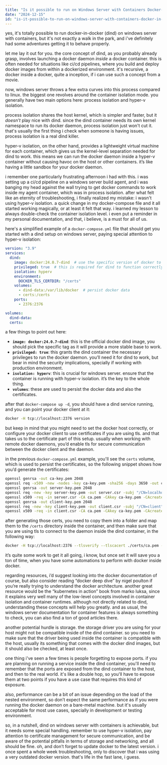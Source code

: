 ```yaml
---
title: "Is it possible to run on Windows Server with Containers Docker-in-Docker?"
date: "2024-12-15"
id: "is-it-possible-to-run-on-windows-server-with-containers-docker-in-docker"
---
```


yes, it's totally possible to run docker-in-docker (dind) on windows server with containers, but it's not exactly a walk in the park, and i've definitely had some adventures getting it to behave properly.

let me lay it out for you. the core concept of dind, as you probably already grasp, involves launching a docker daemon *inside* a docker container. this is often needed for situations like ci/cd pipelines, where you build and deploy docker images from within a dockerized environment. it's recursive, a docker inside a docker, quite a inception, if i can use such a concept from a movie.

now, windows server throws a few extra curves into this process compared to linux. the biggest one revolves around the container isolation mode. you generally have two main options here: process isolation and hyper-v isolation.

process isolation shares the host kernel, which is simpler and faster, but it *doesn’t* play nice with dind. since the dind container needs its own kernel namespace to run its docker daemon, process isolation just won't cut it. that's usually the first thing i check when someone is having issues, process isolation is a real dind killer.

hyper-v isolation, on the other hand, provides a lightweight virtual machine for each container, which gives us the kernel-level separation needed for dind to work. this means we can run the docker daemon inside a hyper-v container without causing havoc on the host or other containers. it’s like having a little sandbox for your docker daemon.

i remember one particularly frustrating afternoon i had with this. i was setting up a ci/cd pipeline on a windows server build agent, and i was banging my head against the wall trying to get docker commands to work inside my agent container, which was in process isolation. after what felt like an eternity of troubleshooting, i finally realized my mistake: i wasn't using hyper-v isolation. a quick change in my docker-compose file and it all started working magically, or at least it felt that way. i learned my lesson to always double-check the container isolation level. i even put a reminder in my personal documentation, and that, i believe, is a must for all of us.

here's a simplified example of a `docker-compose.yml` file that should get you started with a dind setup on windows server, paying special attention to hyper-v isolation:

```yaml
version: "3.9"
services:
  dind:
    image: docker:24.0.7-dind  # use the specific version of docker to avoid unexpected behavior
    privileged: true  # this is required for dind to function correctly
    isolation: hyperv
    environment:
      DOCKER_TLS_CERTDIR: "/certs"
    volumes:
      - dind-data:/var/lib/docker  # persist docker data
      - certs:/certs
    ports:
      - 2376:2376

volumes:
  dind-data:
  certs:
```

a few things to point out here:

*   **`image: docker:24.0.7-dind`**: this is the official docker dind image, you should pick the specific tag as it will provide a more stable base to work.
*   **`privileged: true`**: this grants the dind container the necessary privileges to run the docker daemon. you’ll need it for dind to work, but bear in mind the security implications, specially if working with production environment.
*   **`isolation: hyperv`**: this is crucial for windows server. ensure that the container is running with hyper-v isolation. it’s the key to the whole thing.
*   **`volumes`**: these are used to persist the docker data and also the certificates.

after that `docker-compose up -d`, you should have a dind service running, and you can point your docker client at it:

```bash
docker -H tcp://localhost:2376 version
```

but keep in mind that you might need to set the docker host correctly, or configure your docker client to use certificates if you are using tls. and that takes us to the certificate part of this setup. usually when working with remote docker daemons, you’d enable tls for secure communication between the docker client and the daemon.

in the previous `docker-compose.yml` example, you'll see the `certs` volume, which is used to persist the certificates, so the following snippet shows how you’d generate the certificates:

```bash
openssl genrsa -out ca-key.pem 2048
openssl req -x509 -new -nodes -key ca-key.pem -sha256 -days 3650 -out ca.pem -subj "/CN=dind-ca"
openssl genrsa -out server-key.pem 2048
openssl req -new -key server-key.pem -out server.csr -subj "/CN=localhost"
openssl x509 -req -in server.csr -CA ca.pem -CAkey ca-key.pem -CAcreateserial -out server-cert.pem -days 3650 -sha256
openssl genrsa -out client-key.pem 2048
openssl req -new -key client-key.pem -out client.csr -subj "/CN=client"
openssl x509 -req -in client.csr -CA ca.pem -CAkey ca-key.pem -CAcreateserial -out client-cert.pem -days 3650 -sha256
```

after generating those certs, you need to copy them into a folder and map them to the `/certs` directory inside the container, and then make sure that you are using tls to connect to the daemon inside the dind container, in the following way:

```bash
docker -H tcp://localhost:2376 --tlsverify --tlscacert ./certs/ca.pem --tlscert ./certs/client-cert.pem --tlskey ./certs/client-key.pem version
```

it’s quite some work to get it all going, i know, but once set it will save you a ton of time, when you have some automations to perform with docker inside docker.

regarding resources, i’d suggest looking into the docker documentation of course, but also consider reading “docker deep dive” by nigel poulton if you’re really trying to understand the docker architecture. another great resource would be the “kubernetes in action” book from marko luksa, since it explains very well many of the low-level concepts involved in container isolation and container runtimes. although not directly related to dind, understanding these concepts will help you greatly. and as usual, the windows server documentation for container features is always something to check, you can also find a ton of good articles there.

another potential hurdle is storage. the storage driver you are using for your host might not be compatible inside of the dind container. so you need to make sure that the driver being used inside the container is compatible with the host, usually its something that comes with the docker dind images, but it should also be checked, at least once.

one thing i've seen a few times is people forgetting to expose ports. if you are planning on running a service inside the dind container, you'll need to remember that the ports are exposed from the dind container to the host, and then to the real world. it's like a double hop, so you'll have to expose them at two points if you have a use case that requires this kind of exposure.

also, performance can be a bit of an issue depending on the load of the nested environment, so don’t expect the same performance as if you were running the docker daemon on a bare-metal machine. but it's usually acceptable for most use cases, specially in development or testing environment.

so, in a nutshell, dind on windows server with containers is achievable, but it needs some special handling. remember to use hyper-v isolation, pay attention to certificate management for secure communication, and be aware of the potential pitfalls in terms of storage and networking, and all should be fine. oh, and don’t forget to update docker to the latest version. i once spent a whole week troubleshooting, only to discover that i was using a very outdated docker version. that's life in the fast lane, i guess.
